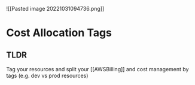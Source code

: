 ![[Pasted image 20221031094736.png]]
# Cost Allocation Tags

## TLDR
Tag your resources and split your [[AWSBilling]] and cost management by tags (e.g. dev vs prod resources)
